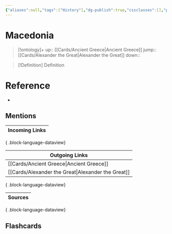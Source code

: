 ```yaml
---
{"aliases":null,"tags":["History"],"dg-publish":true,"cssclasses":[],"permalink":"/cards/macedonia/","dgPassFrontmatter":true}
---
```


# Macedonia

> [!ontology]+
> up:: [[Cards/Ancient Greece\|Ancient Greece]]
> jump:: [[Cards/Alexander the Great\|Alexander the Great]]
> down:: 

> [!Definition] Definition

# Reference

- 

## Mentions

| Incoming Links |
| -------------- |

{ .block-language-dataview}

| Outgoing Links                                        |
| ----------------------------------------------------- |
| [[Cards/Ancient Greece\|Ancient Greece]]           |
| [[Cards/Alexander the Great\|Alexander the Great]] |

{ .block-language-dataview}

| Sources |
| ------- |

{ .block-language-dataview}

## Flashcards